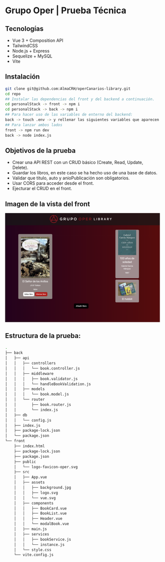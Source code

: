 # Grupo Oper | Prueba Técnica

## Tecnologías
- Vue 3 + Composition API
- TailwindCSS
- Node.js + Express
- Sequelize + MySQL
- Vite

## Instalación
```bash
git clone git@github.com:AlmaCRH/operCanarios-library.git
cd repo
## Instalar las dependencias del front y del backend a continuación.
cd personalStack -> front -> npm i
cd personalStack -> back -> npm i
## Para hacer uso de las variables de enterno del backend:
back -> touch .env -> y rellenar las siguientes variables que aparecen en el .env.example con sus datos
## Para lanzar ambos lados
front -> npm run dev
back -> node index.js
```

## Objetivos de la prueba
- Crear una API REST con un CRUD básico (Create, Read, Update, Delete).
- Guardar los libros, en este caso se ha hecho uso de una base de datos.
- Validar que titulo, auto y anioPublicación son obligatorios.
- Usar CORS para acceder desde el front.
- Ejecturar el CRUD en el front.

## Imagen de la vista del front
![front](/front-example.png)

## Estructura de la prueba:
```bash
.
├── back
│   ├── api
│   │   ├── controllers
│   │   │   └── book.controller.js
│   │   ├── middleware
│   │   │   ├── book.validator.js
│   │   │   └── handleBookValidation.js
│   │   ├── models
│   │   │   └── book.model.js
│   │   └── router
│   │       ├── book.router.js
│   │       └── index.js
│   ├── db
│   │   └── config.js
│   ├── index.js
│   ├── package-lock.json
│   └── package.json
└── front
    ├── index.html
    ├── package-lock.json
    ├── package.json
    ├── public
    │   └── logo-favicon-oper.svg
    ├── src
    │   ├── App.vue
    │   ├── assets
    │   │   ├── background.jpg
    │   │   ├── logo.svg
    │   │   └── vue.svg
    │   ├── components
    │   │   ├── BookCard.vue
    │   │   ├── BookList.vue
    │   │   ├── Header.vue
    │   │   └── modalBook.vue
    │   ├── main.js
    │   ├── services
    │   │   ├── bookService.js
    │   │   └── instance.js
    │   └── style.css
    └── vite.config.js
```

